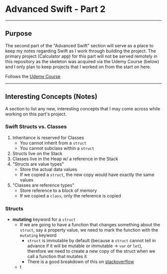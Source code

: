 # Advanced Swift - Part 2

---
## Purpose
The second part of the "Advanced Swift" section will serve as a place to keep my notes regarding Swift as I work through building the project. The primary project (Calculator app) for this part will not be served remotely in this repository as the skeleton was acquired via the Udemy Course (below) and I only plan to keep projects that I worked on from the start on here.

Follows the [Udemy Course](https://www.udemy.com/ios-12-app-development-bootcamp/)

---
## Interesting Concepts (Notes)
A section to list any new, interesting concepts that I may come across while working on this part's project.

### Swift **Struct**s vs. **Class**es
1. Inheritance is reserved for Classes
   * You cannot inherit from a `struct`
   * You cannot subclass within a `struct`
2. Structs live on the Stack
3. Classes live in the Heap w/ a reference in the Stack
4. "Structs are value types"
   * Store the actual data values
   * If we copied a `struct`, the new copy would have exactly the same values
5. "Classes are reference types"
   * Store reference to a block of memory
   * If we copied a `class`, only the reference is copied

### Structs    
* **mutating** keyword for a `struct`
  * If we are going to have a function that changes something about the `struct`, say a property value, we need to mark the function with the `mutating` keyword
    * `struct` is immutable by default (because a `struct` cannot tell in advance if it will be mutable or immutable -> `var` or `let`), therefore we need to create a new copy of the struct when we call a function that mutates it
    * There is a good breakdown of this on [stackoverflow](https://stackoverflow.com/a/24035861/8598331)
  * t
